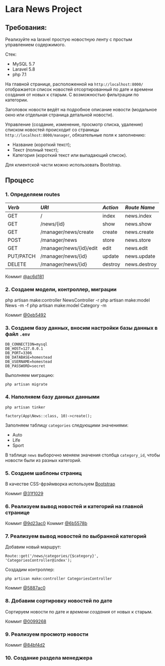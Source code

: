 # Lara News Project

## Требования:
Реализуйте на laravel простую новостную ленту с простым управлением содержимого.

Стек:
- MySQL 5.7
- Laravel 5.8
- php 7.1

На главной странице, расположенной на `http://localhost:8000/` отображается список новостей отсортированный по дате и времени создания от новых к старым. С возможностью фильтрации по категории.

Заголовок новости ведёт на подробное описание новости (модальное окно или отдельная страница детальной новости).

Управление (создание, изменение, просмотр списка, удаление) списком новостей происходит со страницы `http://localhost:8000/manager`, обязательные поля к заполнению:
- Название (короткий текст);
- Текст (полный текст);
- Категория (короткий текст или выпадающий список).

Для клиентской части можно использовать Bootstrap.

## Процесс

### 1. Определяем routes

| *Verb* | *URI* | *Action* | *Route Name* |
|:-------- |:-------- |:-------- |:-------- |
| GET | / | index | news.index |
| GET | /news/{id} | show | news.show |
| GET | /manager/news/create | create | news.create |
| POST | /manager/news | store | news.store |
| GET | /manager/news/{id}/edit | edit | news.edit |
| PUT/PATCH | /manager/news/{id} | update | news.update |
| DELETE | /manager/news/{id} | destroy | news.destroy |

Коммит [@ac6d181](https://github.com/fpestunov/trial-laravel-news/commit/ac6d181f926aa00c73eeee4c398cd38c2e2ce23e)

### 2. Создаем модели, контроллер, миграции
php artisan make:controller NewsController -r
php artisan make:model News -m -f
php artisan make:model Category -m

Коммит [@0eb5492](https://github.com/fpestunov/trial-laravel-news/commit/0eb54923a7a629bfdef6f2a9e3ec0b48077996b7)

### 3. Создаем базу данных, вносим настройки базы данных в файл `.env`
```
DB_CONNECTION=mysql
DB_HOST=127.0.0.1
DB_PORT=3306
DB_DATABASE=homestead
DB_USERNAME=homestead
DB_PASSWORD=secret
```

Выполняем миграцию:
```
php artisan migrate
```

### 4. Наполняем базу данных данными
```
php artisan tinker

factory(App\News::class, 10)->create();
```

Заполняем таблицу `categories` следующими значениями:
- Auto
- Life
- Sport

В таблице `news` выборочно меняем значения столбца `category_id`, чтобы новости были из разных категорий.

### 5. Создаем шаблоны страниц

В качестве CSS-фрэймворка используем [Bootstrap](https://getbootstrap.com)

Коммит [@31f1029](https://github.com/fpestunov/trial-laravel-news/commit/31f1029917b2dded65abdd8bcf4e9604ce7b7636)

### 6. Реализуем вывод новостей и категорий на главной странице

Коммит [@9d23ac0](https://github.com/fpestunov/trial-laravel-news/commit/9d23ac02a77cc9df2e2ad8751bacdbf3217dbd7f)
Коммит [@6b5578b](https://github.com/fpestunov/trial-laravel-news/commit/6b5578bd977821c5990a1cd790f257e8084de07a)

### 7. Реализуем вывод новостей по выбранной категорий

Добавим новый маршрут:
```
Route::get('/news/categories/{$category}', 'CategoriesController@index');
```

Создадим контроллер:
```
php artisan make:controller CategoriesController
```

Коммит [@5887ac0](https://github.com/fpestunov/trial-laravel-news/commit/5887ac043ad9e9b9365ce59bbad37f6cebf2a4b3)

### 8. Добавим сортировку новостей по дате

Сортируем новости по дате и *времени создания* от новых к старым.

Коммит [@0099268](https://github.com/fpestunov/trial-laravel-news/commit/0099268de14d08fa7c048a750c5b486d2a7d9d4c)

### 9. Реализуем просмотр новости

Коммит [@84bf4d2](https://github.com/fpestunov/trial-laravel-news/commit/84bf4d298f0722c01c995605f9d1eef0dc8a957c)

### 10. Создание раздела менеджера


